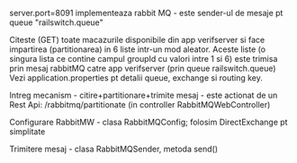 server.port=8091
implementeaza rabbit MQ - este sender-ul de mesaje pt queue "railswitch.queue"

Citeste (GET) toate macazurile disponibile din app verifserver si face impartirea (partitionarea) in 6 liste intr-un mod aleator.
Aceste liste (o singura lista ce contine campul groupId cu valori intre 1 si 6) este trimisa prin mesaj rabbitMQ catre app verifserver (prin queue railswitch.queue)
Vezi application.properties pt detalii queue, exchange si routing key.

Intreg mecanism - citire+partitionare+trimite mesaj - este actionat de un Rest Api: /rabbitmq/partitionate (in controller RabbitMQWebController)

Configurare RabbitMW - clasa RabbitMQConfig; folosim DirectExchange pt simplitate 

Trimitere mesaj - clasa RabbitMQSender, metoda send()
